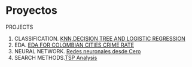 # Proyectos
 PROJECTS
1. CLASSIFICATION. [KNN,DECISION TREE AND LOGISTIC REGRESSION](https://github.com/Naigel270/Proyectos/blob/main/Classification/Metodos_de_clasificaci%C3%B3n.ipynb)
2. EDA. [EDA FOR COLOMBIAN CITIES CRIME RATE](https://github.com/Naigel270/Proyectos/blob/main/EDA/EDA_.ipynb)
3. NEURAL NETWORK. [Redes neuronales desde Cero](https://github.com/Naigel270/Proyectos/blob/main/Neural%20Networks/Neural%20From%20Scratch.py)
4. SEARCH METHODS.[TSP Analysis](https://github.com/Naigel270/Proyectos/tree/main/Otros)

